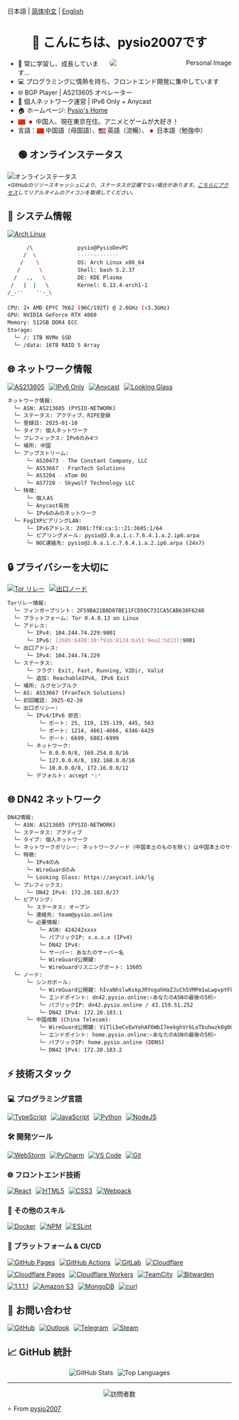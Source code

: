 日本語 | [简体中文](README_ZH_CN.md) | [English](README.md)

<div align="center">
  <h1>👋 こんにちは、pysio2007です</h1>
</div>

<picture align="right">
  <source media="(prefers-color-scheme: dark)" srcset="https://images-persona.pysio.online/img_4339.webp">
  <source media="(prefers-color-scheme: light)" srcset="https://images-persona.pysio.online/img_1161.webp">
  <img align="right" src="https://images-persona.pysio.online/img_1161.webp" alt="Personal Image" width="275" style="border-radius: 8px; margin-left: 20px;"/>
</picture>

- 🌱 常に学習し、成長しています...
- 💻 プログラミングに情熱を持ち、フロントエンド開発に集中しています
- 🌐 BGP Player | AS213605 オペレーター
- 🔗 個人ネットワーク運営 | IPv6 Only + Anycast
- 🏠 ホームページ: [Pysio's Home](https://www.pysio.online)
- <img src="https://raw.githubusercontent.com/hampusborgos/country-flags/main/svg/cn.svg" width="16" height="12" alt="CN" style="vertical-align: middle;"> <img src="https://raw.githubusercontent.com/hampusborgos/country-flags/main/svg/jp.svg" width="16" height="12" alt="JP" style="vertical-align: middle;"> 中国人、現在東京在住。アニメとゲームが大好き！
- 言語：<img src="https://raw.githubusercontent.com/hampusborgos/country-flags/main/svg/cn.svg" width="16" height="12" alt="CN" style="vertical-align: middle;"> 中国語（母国語）、<img src="https://raw.githubusercontent.com/hampusborgos/country-flags/main/svg/us.svg" width="16" height="12" alt="US" style="vertical-align: middle;"> 英語（流暢）、<img src="https://raw.githubusercontent.com/hampusborgos/country-flags/main/svg/jp.svg" width="16" height="12" alt="JP" style="vertical-align: middle;"> 日本語（勉強中）

<div id="toc">
  <ul align="left" style="list-style: none">
    <summary>
      <h2>
        🟢 オンラインステータス
      </h2>
    </summary>
  </ul>
</div>

<div style="display: flex; align-items: center; gap: 10px;">
    <img src="https://blogapi.pysio.online/check/svg" alt="オンラインステータス"/>
</div>
<small><i>*GitHubのリソースキャッシュにより、ステータスが正確でない場合があります。<a href="https://blogapi.pysio.online/check/svg">こちらにアクセス</a>してリアルタイムのアイコンを取得してください。</i></small>

## 🐧 システム情報
<div style="display: flex; align-items: center; gap: 10px;">
    <a href="https://archlinux.org/">
        <img src="https://img.shields.io/badge/Arch%20Linux-1793D1?style=for-the-badge&logo=arch-linux&logoColor=white" alt="Arch Linux"/>
    </a>
</div>

```bash
      /\              pysio@PysioDevPC
     /  \             -------------
    /    \            OS: Arch Linux x86_64
   /      \           Shell: bash 5.2.37
  /   ,,   \          DE: KDE Plasma
 /   |  |   \         Kernel: 6.13.4-arch1-1
/_-''    ''-_\        

CPU: 2× AMD EPYC 7K62 (96C/192T) @ 2.6GHz (↑3.3GHz)
GPU: NVIDIA GeForce RTX 4060
Memory: 512GB DDR4 ECC
Storage: 
  └─ /: 1TB NVMe SSD
  └─ /data: 16TB RAID 5 Array
```

## 🌐 ネットワーク情報
<div style="display: flex; align-items: center; gap: 10px;">
    <a href="https://bgp.tools/as/213605">
        <img src="https://img.shields.io/badge/AS213605-Network-blue?style=for-the-badge&logo=data:image/svg+xml;base64,PHN2ZyB4bWxucz0iaHR0cDovL3d3dy53My5vcmcvMjAwMC9zdmciIHZpZXdCb3g9IjAgMCAyNCAyNCI+PHBhdGggZmlsbD0id2hpdGUiIGQ9Ik0xMiwyQTEwLDEwIDAgMCwxIDIyLDEyQTEwLDEwIDAgMCwxIDEyLDIyQTEwLDEwIDAgMCwxIDIsMTJBMTAsMTAgMCAwLDEgMTIsMk0xMiw0QTgsOCAwIDAsMCA0LDEyQTgsOCAwIDAsMCAxMiwyMEE4LDggMCAwLDAgMjAsMTJBOCw4IDAgMCwwIDEyLDRNMTIsNkE2LDYgMCAwLDEgMTgsMTJBNiw2IDAgMCwxIDEyLDE4QTYsNiAwIDAsMSA2LDEyQTYsNiAwIDAsMSAxMiw2TTEyLDhBNCw0IDAgMCwwIDgsMTJBNCw0IDAgMCwwIDEyLDE2QTQsNCAwIDAsMCAxNiwxMkE0LDQgMCAwLDAgMTIsOFoiLz48L3N2Zz4=" alt="AS213605"/>
    </a>
    <a href="https://bgp.tools/as/213605">
        <img src="https://img.shields.io/badge/IPv6_Only-Network-green?style=for-the-badge&logo=ipfs&logoColor=white" alt="IPv6 Only"/>
    </a>
    <a href="https://bgp.tools/as/213605">
        <img src="https://img.shields.io/badge/Anycast-Enabled-purple?style=for-the-badge&logo=cloudflare&logoColor=white" alt="Anycast"/>
    </a>
    <a href="https://anycast.ink/lg">
        <img src="https://img.shields.io/badge/Looking_Glass-Status-orange?style=for-the-badge&logo=searxng&logoColor=white" alt="Looking Glass"/>
    </a>
</div>

```bash
ネットワーク情報:
  └─ ASN: AS213605 (PYSIO-NETWORK)
  └─ ステータス: アクティブ、RIPE登録
  └─ 登録日: 2025-01-10 
  └─ タイプ: 個人ネットワーク
  └─ プレフィックス: IPv6のみ4つ
  └─ 場所: 中国 
  └─ アップストリーム:
      └─ AS20473 - The Constant Company, LLC
      └─ AS53667 - FranTech Solutions
      └─ AS3204 - xTom OU
      └─ AS7720 - Skywolf Technology LLC
  └─ 特徴:
      └─ 個人AS
      └─ Anycast有効
      └─ IPv6のみのネットワーク
  └─ FogIXPピアリングLAN:
      └─ IPv6アドレス: 2001:7f8:ca:1::21:3605:1/64
      └─ ピアリングメール: pysio@2.0.a.1.c.7.6.4.1.a.2.ip6.arpa
      └─ NOC連絡先: pysio@2.0.a.1.c.7.6.4.1.a.2.ip6.arpa (24x7)
```

## 🔒 プライバシーを大切に
<div style="display: flex; align-items: center; gap: 10px;">
    <a href="https://metrics.torproject.org/rs.html#details/2F59BA21B8D07BE11FCD50C731CA5CAB638F624B">
        <img src="https://img.shields.io/badge/Tor_リレー-7D4698?style=for-the-badge&logo=torproject&logoColor=white" alt="Tor リレー"/>
    </a>
    <a href="https://metrics.torproject.org/rs.html#search/family:2F59BA21B8D07BE11FCD50C731CA5CAB638F624B">
        <img src="https://img.shields.io/badge/出口ノード-7D4698?style=for-the-badge&logo=torproject&logoColor=white" alt="出口ノード"/>
    </a>
</div>

```bash
Torリレー情報:
  └─ フィンガープリント: 2F59BA21B8D07BE11FCD50C731CA5CAB638F624B
  └─ プラットフォーム: Tor 0.4.8.13 on Linux
  └─ アドレス:
      └─ IPv4: 104.244.74.229:9001
      └─ IPv6: [2605:6400:30:f91b:8124:6a51:9ea2:5d13]:9001
  └─ 出口アドレス:
      └─ IPv4: 104.244.74.229
  └─ ステータス:
      └─ フラグ: Exit, Fast, Running, V2Dir, Valid
      └─ 追加: ReachableIPv6, IPv6 Exit
  └─ 場所: ルクセンブルク
  └─ AS: AS53667 (FranTech Solutions)
  └─ 初回確認: 2025-02-20
  └─ 出口ポリシー:
      └─ IPv4/IPv6 拒否:
          └─ ポート: 25, 119, 135-139, 445, 563
          └─ ポート: 1214, 4661-4666, 6346-6429
          └─ ポート: 6699, 6881-6999
      └─ ネットワーク:
          └─ 0.0.0.0/8, 169.254.0.0/16
          └─ 127.0.0.0/8, 192.168.0.0/16
          └─ 10.0.0.0/8, 172.16.0.0/12
      └─ デフォルト: accept *:*
```

## 🌐 DN42 ネットワーク
```bash
DN42情報:
  └─ ASN: AS213605 (PYSIO-NETWORK)
  └─ ステータス: アクティブ
  └─ タイプ: 個人ネットワーク
  └─ ネットワークポリシー: ネットワークノード（中国本土のものを除く）は中国本土のサーバーとピアリングしません
  └─ 特徴:
      └─ IPv4のみ
      └─ WireGuardのみ
      └─ Looking Glass: https://anycast.ink/lg
  └─ プレフィックス:
      └─ DN42 IPv4: 172.20.183.0/27
  └─ ピアリング:
      └─ ステータス: オープン
      └─ 連絡先: team@pysio.online
      └─ 必要情報:
          └─ ASN: 424242xxxx
          └─ パブリックIP: x.x.x.x (IPv4)
          └─ DN42 IPv4:
          └─ サーバー: あなたのサーバー名
          └─ WireGuard公開鍵:
          └─ WireGuardリスニングポート: 13605
  └─ ノード:
      └─ シンガポール:
          └─ WireGuard公開鍵: hIvaNhslwKskpJRYogahHaZJuCh5VMPm1wLwpvpYFkg=
          └─ エンドポイント: dn42.pysio.online:<あなたのASNの最後の5桁>
          └─ パブリックIP: dn42.pysio.online / 43.159.51.252
          └─ DN42 IPv4: 172.20.183.1
      └─ 中国成都 (China Telecom):
          └─ WireGuard公開鍵: ViTlLbeCvEwYehAF6WbI7eekghVrkLoTbuhwzk0g0C8=
          └─ エンドポイント: home.pysio.online:<あなたのASNの最後の5桁>
          └─ パブリックIP: home.pysio.online (DDNS)
          └─ DN42 IPv4: 172.20.183.2
```

## ⚡ 技術スタック

### 💻 プログラミング言語
<div style="display: flex; gap: 10px;">
    <a href="https://www.typescriptlang.org/">
        <img src="https://img.shields.io/badge/TypeScript-%23007ACC.svg?style=for-the-badge&logo=typescript&logoColor=white" alt="TypeScript"/>
    </a>
    <a href="https://developer.mozilla.org/en-US/docs/Web/JavaScript">
        <img src="https://img.shields.io/badge/JavaScript-%23323330.svg?style=for-the-badge&logo=javascript&logoColor=%23F7DF1E" alt="JavaScript"/>
    </a>
    <a href="https://www.python.org/">
        <img src="https://img.shields.io/badge/Python-3670A0?style=for-the-badge&logo=python&logoColor=ffdd54" alt="Python"/>
    </a>
    <a href="https://nodejs.org/">
        <img src="https://img.shields.io/badge/Node.js-6DA55F?style=for-the-badge&logo=node.js&logoColor=white" alt="NodeJS"/>
    </a>
</div>

### 🛠️ 開発ツール
<div style="display: flex; gap: 10px;">
    <a href="https://www.jetbrains.com/webstorm/">
        <img src="https://img.shields.io/badge/WebStorm-000000.svg?style=for-the-badge&logo=webstorm&logoColor=white" alt="WebStorm"/>
    </a>
    <a href="https://www.jetbrains.com/pycharm/">
        <img src="https://img.shields.io/badge/PyCharm-000000.svg?style=for-the-badge&logo=pycharm&logoColor=white" alt="PyCharm"/>
    </a>
    <a href="https://code.visualstudio.com/">
        <img src="https://img.shields.io/badge/Visual%20Studio%20Code-0078d7.svg?style=for-the-badge&logo=codeium&logoColor=white" alt="VS Code"/>
    </a>
    <a href="https://git-scm.com/">
        <img src="https://img.shields.io/badge/Git-%23F05033.svg?style=for-the-badge&logo=git&logoColor=white" alt="Git"/>
    </a>
</div>

### 🌐 フロントエンド技術
<div style="display: flex; gap: 10px;">
    <a href="https://reactjs.org/">
        <img src="https://img.shields.io/badge/React-%2320232a.svg?style=for-the-badge&logo=react&logoColor=%2361DAFB" alt="React"/>
    </a>
    <a href="https://developer.mozilla.org/en-US/docs/Web/HTML">
        <img src="https://img.shields.io/badge/HTML5-%23E34F26.svg?style=for-the-badge&logo=html5&logoColor=white" alt="HTML5"/>
    </a>
    <a href="https://developer.mozilla.org/en-US/docs/Web/CSS">
        <img src="https://img.shields.io/badge/CSS3-%231572B6.svg?style=for-the-badge&logo=css3&logoColor=white" alt="CSS3"/>
    </a>
    <a href="https://webpack.js.org/">
        <img src="https://img.shields.io/badge/Webpack-%238DD6F9.svg?style=for-the-badge&logo=webpack&logoColor=black" alt="Webpack"/>
    </a>
</div>

### 📱 その他のスキル
<div style="display: flex; gap: 10px;">
    <a href="https://www.docker.com/">
        <img src="https://img.shields.io/badge/Docker-%230db7ed.svg?style=for-the-badge&logo=docker&logoColor=white" alt="Docker"/>
    </a>
    <a href="https://www.npmjs.com/">
        <img src="https://img.shields.io/badge/NPM-%23CB3837.svg?style=for-the-badge&logo=npm&logoColor=white" alt="NPM"/>
    </a>
    <a href="https://eslint.org/">
        <img src="https://img.shields.io/badge/ESLint-4B3263?style=for-the-badge&logo=eslint&logoColor=white" alt="ESLint"/>
    </a>
</div>

### 🚀 プラットフォーム & CI/CD
<div style="display: flex; gap: 10px; flex-wrap: wrap;">
    <a href="https://pages.github.com/">
        <img src="https://img.shields.io/badge/GitHub%20Pages-%23121011.svg?style=for-the-badge&logo=github&logoColor=white" alt="GitHub Pages"/>
    </a>
    <a href="https://github.com/features/actions">
        <img src="https://img.shields.io/badge/GitHub%20Actions-%232671E5.svg?style=for-the-badge&logo=githubactions&logoColor=white" alt="GitHub Actions"/>
    </a>
    <a href="https://gitlab.com/">
        <img src="https://img.shields.io/badge/GitLab-%23181717.svg?style=for-the-badge&logo=gitlab&logoColor=white" alt="GitLab"/>
    </a>
    <a href="https://www.cloudflare.com/">
        <img src="https://img.shields.io/badge/Cloudflare-%23F38020.svg?style=for-the-badge&logo=cloudflare&logoColor=white" alt="Cloudflare"/>
    </a>
    <a href="https://pages.cloudflare.com/">
        <img src="https://img.shields.io/badge/Cloudflare%20Pages-%23F38020.svg?style=for-the-badge&logo=cloudflarepages&logoColor=white" alt="Cloudflare Pages"/>
    </a>
    <a href="https://workers.cloudflare.com/">
        <img src="https://img.shields.io/badge/Cloudflare%20Workers-%23F38020.svg?style=for-the-badge&logo=cloudflareworkers&logoColor=white" alt="Cloudflare Workers"/>
    </a>
    <a href="https://www.jetbrains.com/teamcity/">
        <img src="https://img.shields.io/badge/TeamCity-%23000000.svg?style=for-the-badge&logo=teamcity&logoColor=white" alt="TeamCity"/>
    </a>
    <a href="https://bitwarden.com/">
        <img src="https://img.shields.io/badge/Bitwarden-%23175DDC.svg?style=for-the-badge&logo=bitwarden&logoColor=white" alt="Bitwarden"/>
    </a>
    <a href="https://1.1.1.1/">
        <img src="https://img.shields.io/badge/1.1.1.1-%23F38020.svg?style=for-the-badge&logo=1dot1dot1dot1&logoColor=white" alt="1.1.1.1"/>
    </a>
    <a href="https://aws.amazon.com/s3/">
        <img src="https://img.shields.io/badge/Amazon%20S3-%23569A31.svg?style=for-the-badge&logo=amazons3&logoColor=white" alt="Amazon S3"/>
    </a>
    <a href="https://www.mongodb.com/">
        <img src="https://img.shields.io/badge/MongoDB-%2347A248.svg?style=for-the-badge&logo=mongodb&logoColor=white" alt="MongoDB"/>
    </a>
    <a href="https://curl.se/">
        <img src="https://img.shields.io/badge/curl-%23073551.svg?style=for-the-badge&logo=curl&logoColor=white" alt="curl"/>
    </a>
</div>

## 🤝 お問い合わせ
<div style="display: flex; gap: 10px;">
    <a href="https://github.com/pysio2007">
        <img src="https://img.shields.io/badge/GitHub-%2312100E.svg?style=for-the-badge&logo=github&logoColor=white" alt="GitHub"/>
    </a>
    <a href="mailto:pysio@2.0.a.1.c.7.6.4.1.a.2.ip6.arpa">
        <img src="https://img.shields.io/badge/Outlook-0078D4?style=for-the-badge&logo=maildotru&logoColor=white" alt="Outlook"/>
    </a>
    <a href="https://t.me/Pysio07">
        <img src="https://img.shields.io/badge/Telegram-@Pysio07-26A5E4?style=for-the-badge&logo=telegram&logoColor=white" alt="Telegram"/>
    </a>
    <a href="https://steamcommunity.com/profiles/76561198412338808/">
        <img src="https://img.shields.io/badge/Steam-000000?style=for-the-badge&logo=steam&logoColor=white" alt="Steam"/>
    </a>
</div>

## 📈 GitHub 統計
<div style="display: flex; justify-content: center; gap: 10px; flex-wrap: wrap;">
    <img src="https://github-readme-stats.vercel.app/api?username=pysio2007&show_icons=true&theme=default" alt="GitHub Stats" style="max-width: 400px;" />
    <img src="https://github-readme-stats.vercel.app/api/top-langs/?username=pysio2007&layout=compact&theme=default" alt="Top Languages" style="max-width: 300px;" />
</div>

---
<div align="center">
    <img src="https://count.getloli.com/get/@pysio2007?theme=rule34" alt="訪問者数"/>
</div>

⭐️ From [pysio2007](https://github.com/pysio2007) 